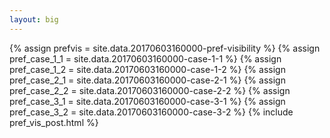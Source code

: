 ```yaml
---
layout: big
---
```

{% assign prefvis = site.data.20170603160000-pref-visibility %}
{% assign pref_case_1_1 = site.data.20170603160000-case-1-1 %}
{% assign pref_case_1_2 = site.data.20170603160000-case-1-2 %}
{% assign pref_case_2_1 = site.data.20170603160000-case-2-1 %}
{% assign pref_case_2_2 = site.data.20170603160000-case-2-2 %}
{% assign pref_case_3_1 = site.data.20170603160000-case-3-1 %}
{% assign pref_case_3_2 = site.data.20170603160000-case-3-2 %}
{% include pref_vis_post.html %}
